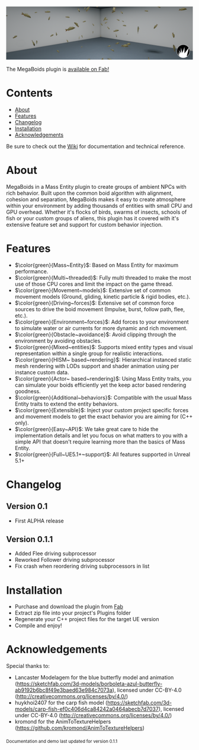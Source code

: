 <p align="center">
    <a href="#">
        <img src="https://raw.githubusercontent.com/MegaPunkGames/MegaBoidsDemo/refs/heads/master/Resources/ReadmeBanner.PNG">
    </a>
</p>

The MegaBoids plugin is [available on Fab!](https://www.fab.com/listings/b6add01b-9244-452a-9f4b-7b8db8db2325)

# Contents
- [About](#About)
- [Features](#Features)
- [Changelog](#Changelog)
- [Installation](#Installation)
- [Acknowledgements](#Acknowledgements)

Be sure to check out the [Wiki](https://github.com/MegaPunkGames/MegaBoidsDemo/wiki) for documentation and technical reference.

# About
MegaBoids in a Mass Entity plugin to create groups of ambient NPCs with rich behavior. Built upon the common boid algorithm with alignment, cohesion and separation, MegaBoids makes it easy to create atmosphere within your environment by adding thousands of entities with small CPU and GPU overhead. Whether it's flocks of birds, swarms of insects, schools of fish or your custom groups of aliens, this plugin has it covered with it's extensive feature set and support for custom behavior injection.

# Features
- $\color{green}{Mass~Entity}$: Based on Mass Entity for maximum performance.
- $\color{green}{Multi~threaded}$: Fully multi threaded to make the most use of those CPU cores and limit the impact on the game thread.
- $\color{green}{Movement~models}$: Extensive set of common movement models (Ground, gliding, kinetic particle & rigid bodies, etc.).
- $\color{green}{Driving~forces}$: Extensive set of common force sources to drive the boid movement (Impulse, burst, follow path, flee, etc.).
- $\color{green}{Environment~forces}$: Add forces to your environment to simulate water or air currents for more dynamic and rich movement.
- $\color{green}{Obstacle~avoidance}$: Avoid clipping through the environment by avoiding obstacles.
- $\color{green}{Mixed~entities}$: Supports mixed entity types and visual representation within a single group for realistic interactions.
- $\color{green}{HISM~ based~rendering}$: Hierarchical instanced static mesh rendering with LODs support and shader animation using per instance custom data.
- $\color{green}{Actor~ based~rendering}$: Using Mass Entity traits, you can simulate your boids efficiently yet the keep actor based rendering goodness.
- $\color{green}{Additional~behaviors}$: Compatible with the usual Mass Entity traits to extend the entity behaviors.
- $\color{green}{Extensible}$: Inject your custom project specific forces and movement models to get the exact behavior you are aiming for (C++ only).
- $\color{green}{Easy~API}$: We take great care to hide the implementation details and let you focus on what matters to you with a simple API that doesn't require learning more than the basics of Mass Entity.
- $\color{green}{Full~UE5.1+~support}$: All features supported in Unreal 5.1+

# Changelog

## Version 0.1
 - First ALPHA release
## Version 0.1.1
 - Added Flee driving subprocessor
 - Reworked Follower driving subprocessor
 - Fix crash when reordering driving subprocessors in list

# Installation
- Purchase and download the plugin from [Fab](https://www.fab.com/listings/b6add01b-9244-452a-9f4b-7b8db8db2325)
- Extract zip file into your project's Plugins folder
- Regenerate your C++ project files for the target UE version
- Compile and enjoy!

# Acknowledgements
Special thanks to:
- Lancaster Modelagem for the blue butterfly model and animation (https://sketchfab.com/3d-models/borboleta-azul-butterfly-ab9192b6bc8f49e3baed63e984c7073a), licensed under CC-BY-4.0 (http://creativecommons.org/licenses/by/4.0/)
- huykhoi2407 for the carp fish model (https://sketchfab.com/3d-models/carp-fish-ef0c406d4ca84242a0464abecb7d7037), licensed under CC-BY-4.0 (http://creativecommons.org/licenses/by/4.0/)
- kromond for the AnimToTextureHelpers (https://github.com/kromond/AnimToTextureHelpers)

<sub>Documentation and demo last updated for version 0.1.1</sub>
